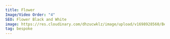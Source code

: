 ```yaml
---
title: Flower
Image/Video Order: "4"
SEO: Flower Black and White
image: https://res.cloudinary.com/dhzucwklz/image/upload/v1698928560/Bespoke/DSC_3560lowres_o5xclv.jpg
tag: bespoke
---
```

